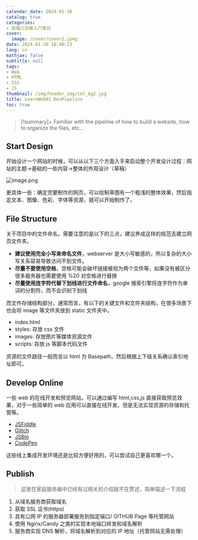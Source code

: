 ```yaml
---
calendar_date: 2024-01-30
catalog: true
categories:
- 前端三剑客入门笔记
cover:
  image: /cover/cover2.jpeg
date: 2024-01-30 10:40:23
lang: cn
mathjax: false
subtitle: null
tags:
- Web
- HTML
- CSS
- JS
thumbnail: /img/header_img/lml_bg2.jpg
title: LearnWeb01-DevPipeline
toc: true
---
```


>[!summary]+
> Familiar with the pipeline of how to build a website, how to organize the files, etc...


## Start Design

开始设计一个网站的时候，可以从以下三个方面入手来启动整个开发设计过程：网站的主题->基础的一些内容->整体的外观设计（草稿）

![image.png](https://picture-bed-001-1310572365.cos.ap-guangzhou.myqcloud.com/mac/20240130115132.png)

更具体一些：确定完要制作的网页，可以绘制草图有一个粗浅的整体效果，然后指定文本、图像、色彩、字体等资源，就可以开始制作了。

## File Structure

关于项目中的文件命名，需要注意的是以下的三点，建议养成这样的规范去建立网页文件夹。

- **建议使用完全小写来命名文件**，webserver 是大小写敏感的，所以复杂的大小写关系容易导致访问不到文件。
- **尽量不要使用空格**，空格可能会破坏链接被视为两个文件等，如果没有被区分很多服务器也需要使用 %20 对空格进行替换
- **尽量使用连字符代替下划线进行文件命名**，google 搜索引擎将连字符作为单词的分割符，而不会识别下划线

而文件存储结构部分，通常而言，有以下的关键文件和文件夹结构，在很多场景下也会将 image 等文件夹放到 static 文件夹中。

- index.html
- styles: 存放 css 文件
- images: 存放图片等媒体资源文件
- scripts: 存放 js 等脚本代码文件

资源的文件路径一般而言以 html 为 Basepath，然后根据上下级关系确认索引地址即可。

 

## Develop Online

一些 web 的在线开发和预览网站，可以通过编写 html,css,js 直接获取预览效果，对于一些简单的 web 应用可以直接在线开发，但是无法实现资源的存储和托管等。

- [JSFiddle](https://jsfiddle.net/)
- [Glitch](https://glitch.com/)
- [JSBin](http://jsbin.com/)
- [CodePen](https://codepen.io/)

这些线上集成开发环境还是比较方便好用的，可以尝试自己更喜欢哪一个。

## Publish

> 这里在家庭服务器中已经有过相关的介绍就不在赘述，简单描述一下流程

1. 从域名服务商获取域名
2. 获取 SSL 证书(https)
3. 具有公网 IP 的服务器部署服务到指定端口/ GITHUB Page 等托管网站
4. 使用 Nginx/Candy 之类的实现本地端口转发和域名解析
5. 服务商实现 DNS 解析，将域名解析到对应的 IP 地址（托管网站无需处理）